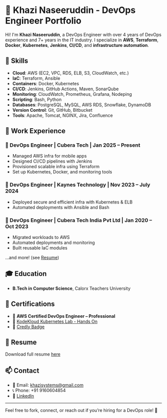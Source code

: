 # 🚀 Khazi Naseeruddin - DevOps Engineer Portfolio

Hi! I'm **Khazi Naseeruddin**, a DevOps Engineer with over 4 years of DevOps experience and 7+ years in the IT industry. I specialize in **AWS**, **Terraform**, **Docker**, **Kubernetes**, **Jenkins**, **CI/CD**, and **infrastructure automation**.

## 🧰 Skills

- **Cloud**: AWS (EC2, VPC, RDS, ELB, S3, CloudWatch, etc.)
- **IaC**: Terraform, Ansible
- **Containers**: Docker, Kubernetes
- **CI/CD**: Jenkins, GitHub Actions, Maven, SonarQube
- **Monitoring**: CloudWatch, Prometheus, Grafana, Nodeping
- **Scripting**: Bash, Python
- **Databases**: PostgreSQL, MySQL, AWS RDS, Snowflake, DynamoDB
- **Version Control**: Git, GitHub, Bitbucket
- **Tools**: Apache, Tomcat, NGINX, Jira, Confluence

## 💼 Work Experience

### 🔹 DevOps Engineer | Cubera Tech | Jan 2025 – Present
- Managed AWS infra for mobile apps
- Designed CI/CD pipelines with Jenkins
- Provisioned scalable infra using Terraform
- Set up Kubernetes, Docker, and monitoring tools

### 🔹 DevOps Engineer | Kaynes Technology | Nov 2023 – July 2024
- Deployed secure and efficient infra with Kubernetes & ELB
- Automated deployments with Ansible and Bash

### 🔹 DevOps Engineer | Cubera Tech India Pvt Ltd | Jan 2020 – Oct 2023
- Migrated workloads to AWS
- Automated deployments and monitoring
- Built reusable IaC modules

...and more! (see [Resume](#resume))

## 🎓 Education

- **B.Tech in Computer Science**, Calorx Teachers University

## 📜 Certifications

- 🏅 **AWS Certified DevOps Engineer – Professional**
- 🧪 [KodeKloud Kubernetes Lab - Hands On](https://kodekloud.com/certificate-verification/860DA4DA44-2D01970F14A1-860771C99C/)
- 🔗 [Credly Badge](https://www.credly.com/badges/e4166061-a893-4b54-b51a-d7aa564b3734/)

## 📄 Resume

Download full resume [here](KhaziNaseeruddin-25.pdf)

## 📫 Contact

- 📧 Email: [khazisystems@gmail.com](mailto:khazisystems@gmail.com)
- 📞 Phone: +91 9160604854
- 🔗 [LinkedIn](https://www.linkedin.com/in/khazinaseruddin)

---

Feel free to fork, connect, or reach out if you’re hiring for a DevOps role! 🚀
